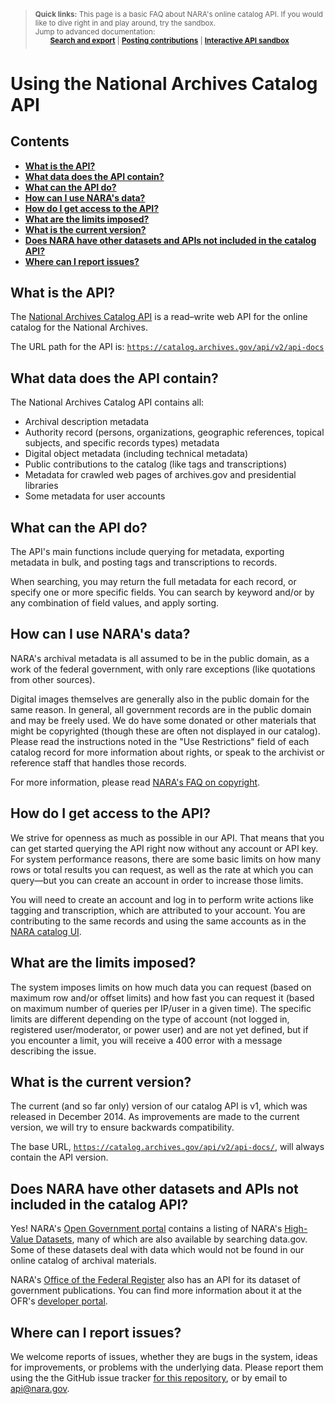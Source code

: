 > <sup>**Quick links:** This page is a basic FAQ about NARA's online catalog API. If you would like to dive right in and play around, try the sandbox. <br/> Jump to advanced documentation: </sup><br/>
> &nbsp; &nbsp; &nbsp; <sup>**[Search and export](search_and_export.md)** | **[Posting contributions](posting_contributions.md)** | **[Interactive API sandbox](https://catalog.archives.gov/interactivedocumentation)**</sup>

Using the National Archives Catalog API
==================

## Contents

- **[What is the API?](#what-is-the-api)**
- **[What data does the API contain?](#what-data-does-the-api-contain)**
- **[What can the API do?](#what-can-the-api-do)**
- **[How can I use NARA's data?](#how-can-i-use-naras-data)**
- **[How do I get access to the API?](#how-do-i-get-access-to-the-api)**
- **[What are the limits imposed?](#what-are-the-limits-imposed)**
- **[What is the current version?](#what-is-the-current-version)**
- **[Does NARA have other datasets and APIs not included in the catalog API?](#does-nara-have-other-datasets-and-apis-not-included-in-the-catalog-api)**
- **[Where can I report issues?](#where-can-i-report-issues)**

## What is the API?

The [National Archives Catalog API](https://catalog.archives.gov/api/v2/api-docs/) is a read–write web API for the online catalog for the National Archives.

The URL path for the API is: [`https://catalog.archives.gov/api/v2/api-docs`](https://catalog.archives.gov/api/v2/api-docs/)

## What data does the API contain?

The National Archives Catalog API contains all:

- Archival description metadata
- Authority record (persons, organizations, geographic references, topical subjects, and specific records types) metadata
- Digital object metadata (including technical metadata)
- Public contributions to the catalog (like tags and transcriptions)
- Metadata for crawled web pages of archives.gov and presidential libraries
- Some metadata for user accounts

## What can the API do?

The API's main functions include querying for metadata, exporting metadata in bulk, and posting tags and transcriptions to records.

When searching, you may return the full metadata for each record, or specify one or more specific fields. You can search by keyword and/or by any combination of field values, and apply sorting.

## How can I use NARA's data?

NARA's archival metadata is all assumed to be in the public domain, as a work of the federal government, with only rare exceptions (like quotations from other sources).

Digital images themselves are generally also in the public domain for the same reason. In general, all government records are in the public domain and may be freely used. We do have some donated or other materials that might be copyrighted (though these are often not displayed in our catalog). Please read the instructions noted in the "Use Restrictions" field of each catalog record for more information about rights, or speak to the archivist or reference staff that handles those records.

For more information, please read [NARA's FAQ on copyright](http://www.archives.gov/faqs/index.html#copyright).

## How do I get access to the API?

We strive for openness as much as possible in our API. That means that you can get started querying the API right now without any account or API key. For system performance reasons, there are some basic limits on how many rows or total results you can request, as well as the rate at which you can query—but you can create an account in order to increase those limits.

You will need to create an account and log in to perform write actions like tagging and transcription, which are attributed to your account. You are contributing to the same records and using the same accounts as in the [NARA catalog UI](https://catalog.archives.gov/).

## What are the limits imposed?

The system imposes limits on how much data you can request (based on maximum row and/or offset limits) and how fast you can request it (based on maximum number of queries per IP/user in a given time). The specific limits are different depending on the type of account (not logged in, registered user/moderator, or power user) and are not yet defined, but if you encounter a limit, you will receive a 400 error with a message describing the issue.

## What is the current version?

The current (and so far only) version of our catalog API is v1, which was released in December 2014. As improvements are made to the current version, we will try to ensure backwards compatibility.

The base URL, [`https://catalog.archives.gov/api/v2/api-docs/`](https://catalog.archives.gov/api/v2/aoi-docs/), will always contain the API version.

## Does NARA have other datasets and APIs not included in the catalog API?

Yes! NARA's [Open Government portal](http://www.archives.gov/open/) contains a listing of NARA's [High-Value Datasets](http://www.archives.gov/open/available-datasets.html), many of which are also available by searching data.gov. Some of these datasets deal with data which would not be found in our online catalog of archival materials.

NARA's [Office of the Federal Register](federalregister.gov) also has an API for its dataset of government publications. You can find more information about it at the OFR's [developer portal](https://www.federalregister.gov/learn/developers).

## Where can I report issues?

We welcome reports of issues, whether they are bugs in the system, ideas for improvements, or problems with the underlying data. Please report them using the the GitHub issue tracker [for this repository](https://github.com/usnationalarchives/Catalog-API/issues), or by email to api@nara.gov.

